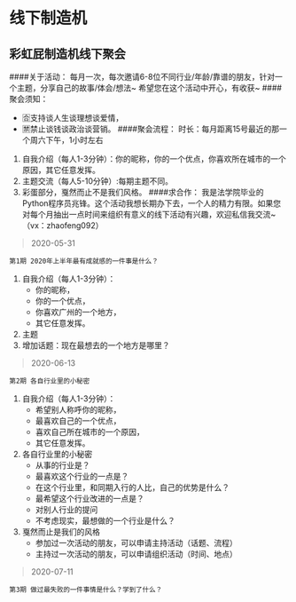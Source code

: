 线下制造机
==
彩虹屁制造机线下聚会
--
####关于活动：
每月一次，每次邀请6-8位不同行业/年龄/靠谱的朋友，针对一个主题，分享自己的故事/体会/想法~
希望您在这个活动中开心，有收获~
####聚会须知：
- 🈴支持谈人生谈理想谈爱情，
- 🈲禁止谈钱谈政治谈营销。
####聚会流程：
时长：每月距离15号最近的那一个周六下午，1小时左右
1. 自我介绍（每人1-3分钟）：你的昵称，你的一个优点，你喜欢所在城市的一个原因，其它任意发挥。
2. 主题交流（每人5-10分钟）:每期主题不同。
3. 彩蛋部分，戛然而止不是我们风格。
####求合作：
我是法学院毕业的Python程序员兆锋。这个活动我想长期办下去，一个人的精力有限。如果您对每个月抽出一点时间来组织有意义的线下活动有兴趣，欢迎私信我交流~（vx：zhaofeng092）

> 2020-05-31
```text
第1期 2020年上半年最有成就感的一件事是什么？
```
1. 自我介绍（每人1-3分钟）：
	- 你的昵称，
	- 你的一个优点，
	- 你喜欢广州的一个地方，
	- 其它任意发挥。
2. 主题
3. 增加话题：现在最想去的一个地方是哪里？

> 2020-06-13
```text
第2期 各自行业里的小秘密
```
1. 自我介绍（每人1-3分钟）：
	- 希望别人称呼你的昵称，
	- 最喜欢自己的一个优点，
	- 喜欢自己所在城市的一个原因，
	- 其它任意发挥。
2. 各自行业里的小秘密
    - 从事的行业是？
    - 最喜欢这个行业的一点是？
    - 在这个行业里，和同期入行的人比，自己的优势是什么？
    - 最希望这个行业改进的一点是？
    - 对别人行业的提问
    - 不考虑现实，最想做的一个行业是什么？
3. 戛然而止是我们的风格
    - 参加过一次活动的朋友，可以申请主持活动（话题、流程）
    - 主持过一次活动的朋友，可以申请组织活动（时间、地点）
    
> 2020-07-11
```text
第3期 做过最失败的一件事情是什么？学到了什么？
```
